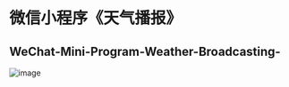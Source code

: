 # 微信小程序《天气播报》
## WeChat-Mini-Program-Weather-Broadcasting-
![image](https://github.com/Owner0707/WeChat-Mini-Program-Weather-Broadcasting-/blob/master/DisplayImage.png)
